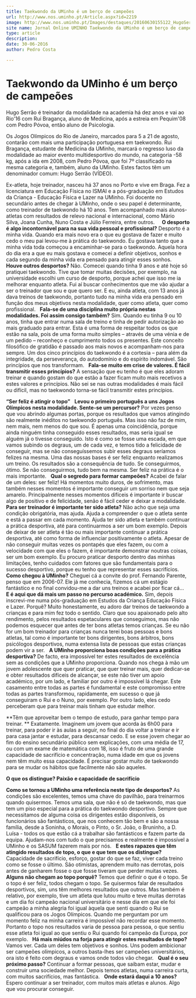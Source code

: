 ```yaml
---
title: Taekwondo da UMinho é um berço de campeões
url: http://www.nos.uminho.pt/Article.aspx?id=2219
image: http://www.nos.uminho.pt/Images/destaques/20160630155122_HugoSerro.jpg
site name: Jornal Online UMINHO Taekwondo da UMinho é um berço de campeões
type: article
description: 
date: 30-06-2016
author: Pedro Costa

---
```

# Taekwondo da UMinho é um berço de campeões


  

Hugo Serrão é treinador da modalidade na academia há dez anos e vai ao Rio'16 com Rui Bragança, aluno de Medicina, após a estreia em Pequim'08 com Pedro Póvoa, então aluno de Psicologia.

Os Jogos Olímpicos do Rio de Janeiro, marcados para 5 a 21 de agosto, contarão com mais uma participação portuguesa em taekwondo. Rui Bragança, estudante de Medicina da UMinho, marcará o regresso luso da modalidade ao maior evento multidesportivo do mundo, na categoria -58 kg, após a ida em 2008, com Pedro Póvoa, que foi 7º classificado na mesma categoria e, também, aluno da UMinho. Estes factos têm um denominador comum: Hugo Serrão (VÍDEO).

Ex-atleta, hoje treinador, nasceu há 37 anos no Porto e vive em Braga. Fez a licenciatura em Educação Física no ISMAI e a pós-graduação em Estudos da Criança - Educação Física e Lazer na UMinho. Foi docente no secundário antes de chegar à UMinho, onde o seu papel é determinante, como treinador de taekwondo há 10 anos. Tem acompanhado mais alunos-atletas com resultados de relevo nacional e internacional, como Mário Silva, Joana Cunha, Nuno Costa e Júlio Ferreira, entre outros.
 
 
**O desporto é algo incontornável para na sua vida pessoal e profissional?** 
Desporto é a minha vida. Quando era mais novo era o que eu gostava de fazer e muito cedo o meu pai levou-me à prática do taekwondo. Eu gostava tanto que a minha vida toda começou a encaminhar-se para o taekwondo. Aquela hora do dia era a que eu mais gostava e comecei a definir objetivos, sonhos e cada segundo da minha vida era pensado para atingir esses sonhos.
 
**Houve outros desportos?** 
Não. Comecei quando tinha 9 anos e até hoje só pratiquei taekwondo. Tive que tomar muitas decisões, por exemplo, na universidade escolhi um curso de desporto, porque achei que isso me ia melhorar enquanto atleta. Fui aí buscar conhecimentos que me vão ajudar a ser o treinador que sou e que quero ser. E eu, ainda atleta, com 13 anos já dava treinos de taekwondo, portanto tudo na minha vida era pensado em função dos meus objetivos nesta modalidade, quer como atleta, quer como profissional.
 
**Fala-se de uma disciplina muito própria nestas modalidades. Foi assim consigo também?** 
Sim. Quando eu tinha 9 ou 10 anos, tinha que entrar numa sala de treino e tinha de pedir autorização ao mais graduado para entrar. Esta é uma forma de respeitar todos os que estão na sala, pois de uma forma muito simples – através de uma vénia e de um pedido – reconheço e cumprimento todos os presentes. Este conceito filosófico de gratidão é passado aos mais novos e acompanham-nos para sempre. Um dos cinco princípios do taekwondo é a cortesia – para além da integridade, da perseverança, do autodomínio e do espírito indomável. São princípios que nos transformam.
 
**Fala-se muito em crise de valores. É fácil transmitir esses princípios?** 
A sensação que eu tenho é que eles adoram treinar e quando gostam do que estão a fazer ficam muito mais recetivos a estes valores e princípios. Não sei se nas outras modalidades é mais fácil ou difícil, mas no taekwondo torna-se fácil transmitir estes princípios.

**“Ser feliz é atingir o topo”** 
 
**Levou o primeiro português a uns Jogos Olímpicos nesta modalidade. Sente-se um percursor?** 
Por vezes penso que vou abrindo algumas portas, porque os resultados que vamos atingindo são realmente inéditos no taekwondo português. Mas isso não faz de mim, nem mais, nem menos do que sou. É apenas uma coincidência, porque ainda ninguém tinha conseguido esses resultados, mas seria igual se alguém já o tivesse conseguido. Isto é como se fosse uma escada, em que vamos subindo os degraus, um de cada vez, e temos tido a felicidade de conseguir, mas se não conseguíssemos subir esses degraus seríamos felizes na mesma. Uma das nossas bases é ser feliz enquanto realizamos um treino. Os resultados são a consequência de tudo. Se conseguirmos, ótimo. Se não conseguirmos, tudo bem na mesma. Ser feliz na prática é o mais importante.
 
**Qual o segredo para formar campeões?** 
Acabei de falar de um deles: ser feliz! Há momentos muito duros, de sofrimento, mas também nesses momentos é importante conseguir um sorriso nem que seja amarelo. Principalmente nesses momentos difíceis é importante ir buscar algo de positivo e de felicidade, senão é fácil ceder e deixar a modalidade.
 
**Para ser treinador é importante ter sido atleta?** 
Não acho que seja uma condição obrigatória, mas ajuda. Ajuda a compreender o que o atleta sente e está a passar em cada momento. Ajuda ter sido atleta e também continuar a prática desportiva, até para continuarmos a ser um bom exemplo. Depois de deixar de ser atleta é tão ou mais importante continuar a prática desportiva, até como forma de influenciar positivamente o atleta. Apesar de não conseguir muitas vezes os pontapés que eles fazem, ou com a velocidade com que eles o fazem, é importante demonstrar noutras coisas, ser um bom exemplo. Eu procuro praticar desporto dentro das minhas limitações, tenho cuidados com fatores que são fundamentais para o sucesso desportivo, porque eu tenho que representar esses sacrifícios.
 
**Como chegou à UMinho?** 
Cheguei cá a convite do prof. Fernando Parente, penso que em 2006-07. Ele já me conhecia, fizemos cá um estágio fantástico e no final convidou-me a dar uns treinos e acabei por ficar cá…
 
**E é aqui que dá mais um passo no percurso académico.** 
Sim, depois inscrevi-me numa pós-graduação em Estudos da Criança Educação Física e Lazer. Porquê? Muito honestamente, eu adoro dar treinos de taekwondo a crianças e para mim fez todo o sentido. Claro que sou apaixonado pelo alto rendimento, pelos resultados espetaculares que conseguimos, mas não podemos esquecer que antes de ter bons atletas temos crianças. Se eu não for um bom treinador para crianças nunca terei boas pessoas e bons atletas, tal como é importante ter bons dirigentes, bons árbitros, bons psicólogos desportivos, numa extensa lista de pessoas que estas crianças podem vir a ser.
 
**A UMinho proporciona boas condições para a prática desportiva?** 
De facto, era impossível ter estes resultados de excelência sem as condições que a UMinho proporciona. Quando nos chega à mão um jovem adolescente que quer praticar, que quer treinar mais, quer dedicar-se e obter resultados difíceis de alcançar, se este não tiver um apoio académico, por um lado, e familiar por outro é impossível lá chegar. Este casamento entre todas as partes é fundamental e este compromisso entre todas as partes transformou, rapidamente, em sucesso o que já conseguiram o Rui e o Nuno, por exemplo. Por outro lado, eles cedo perceberam que para treinar mais tinham que estudar melhor.

**Têm que aproveitar bem o tempo de estudo, para ganhar tempo para treinar. ** 
Exatamente. Imaginem um jovem que acorda às 6h00 para treinar, para poder ir às aulas a seguir, no final do dia voltar a treinar e ir para casa jantar e estudar, para descansar cedo. E se esse jovem chegar ao fim do ensino secundário público sem explicações, com uma média de 17, ou com um exame de matemática com 18, isso é fruto de uma grande capacidade de sacrifício e concentração, numa idade em que os jovens nem têm muito essa capacidade. É precisar gostar muito de taekwondo para se mudar os hábitos que facilmente não são aqueles.
 

**O que os distingue? Paixão e capacidade de sacrifício** 

**Como se tornou a UMinho uma referência neste tipo de desportos?** 
As condições são excelentes, temos uma chave do pavilhão, para treinarmos quando quisermos. Temos uma sala, que não é só de taekwondo, mas que tem um piso especial para a prática do taekwondo desportivo. Sempre que necessitamos de alguma coisa os dirigentes estão disponíveis, os funcionários são fantásticos, que nos conhecem tão bem e são a nossa família, desde a Soninha, o Morais, o Pinto, o Sr. João, o Bruninho, a D. Luísa - todos os que estão cá a trabalhar são fantásticos e fazem parte da equipa. Ajudam-nos com tudo o que precisamos e realmente é impossível a UMinho e os SASUM fazerem mais por nós.
 
**E estes rapazes que têm atingido resultados de topo, o que e que tem que os distingue?** 
Capacidade de sacrifício, esforço, gostar do que se faz, viver cada treino como se fosse o último. São otimistas, aprendem muito nas derrotas, pois antes de ganharem fosse o que fosse tiveram que perder muitas vezes.
 
**Alguns não chegam ao topo porquê?** 
Temos que definir o que é o topo. Se o topo é ser feliz, todos chegam o topo. Se quisermos falar de resultados desportivos, sim, uns têm melhores resultados que outros. Mas também é relativo, por exemplo, tive um atleta que lutou muito e teve muitas derrotas e um dia foi campeão nacional universitário e nesse dia em que ele foi campeão a minha alegria foi igual àquela que senti quando o Rui se qualificou para os Jogos Olímpicos. Quando me perguntam por um momento feliz na minha carreira é impossível não recordar esse momento. Portanto o topo nos resultados varia de pessoa para pessoa, o que sentiu esse atleta foi igual ao que sentiu o Rui quando foi campeão da Europa, por exemplo.
 
**Há mais miúdos na forja para atingir estes resultados de topo?** 
Vamos ver. Cada um deles tem objetivos e sonhos. Uns podem ambicionar ser campeões olímpicos, a outros basta-lhes ser campeões universitários, ora isto é feito com degraus e vamos onde todos vão chegar.
 
**Qual é o seu próximo passo?** 
Continuar a formar pessoas, que saibam estar, mudar e construir uma sociedade melhor. Depois temos atletas, numa carreira curta, com muitos sacrifícios, mas fantástica.
 
**Onde estará daqui a 10 anos?** 
Espero continuar a ser treinador, com muitos mais atletas e alunos. Algo que vou procurar conseguir.

